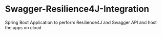 # Swagger-Resilience4J-Integration
Spring Boot Application to perform Resilience4J and Swagger API and host the apps on cloud

